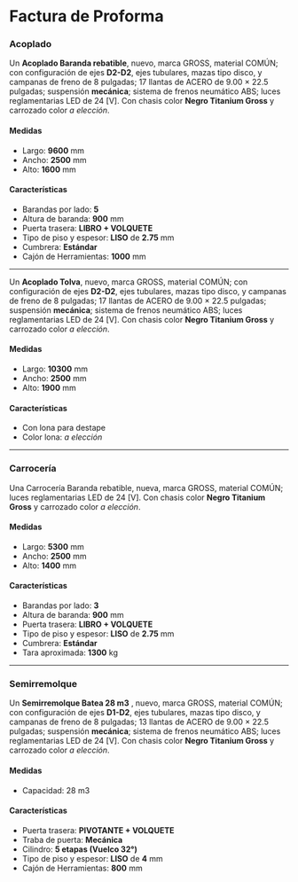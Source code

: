 
# Factura de Proforma
### Acoplado
Un **Acoplado Baranda rebatible**, nuevo, marca GROSS, material COMÚN; con configuración de ejes **D2-D2**, ejes tubulares, mazas tipo disco, y campanas de freno de 8 pulgadas; 17 llantas de ACERO de 9.00 × 22.5 pulgadas; suspensión **mecánica**;  sistema de frenos neumático ABS; luces reglamentarias LED de 24 [V].
Con chasis color **Negro Titanium Gross** y carrozado color *a elección*.
#### Medidas
- Largo: **9600** mm 
- Ancho: **2500** mm
- Alto: **1600** mm
#### Características
- Barandas por lado: **5**
- Altura de baranda: **900** mm
- Puerta trasera: **LIBRO + VOLQUETE**
- Tipo de piso y espesor: **LISO** de **2.75** mm
- Cumbrera: **Estándar**
- Cajón de Herramientas: **1000** mm
---
Un **Acoplado Tolva**, nuevo, marca GROSS, material COMÚN; con configuración de ejes **D2-D2**, ejes tubulares, mazas tipo disco, y campanas de freno de 8 pulgadas; 17 llantas de ACERO de 9.00 × 22.5 pulgadas; suspensión **mecánica**;  sistema de frenos neumático ABS; luces reglamentarias LED de 24 [V].
Con chasis color **Negro Titanium Gross** y carrozado color *a elección*.
#### Medidas
- Largo: **10300** mm 
- Ancho: **2500** mm
- Alto: **1900** mm
#### Características
- Con lona para destape
- Color lona: *a elección*
---
### Carrocería
Una Carrocería Baranda rebatible, nueva, marca GROSS, material COMÚN;  luces reglamentarias LED de 24 [V].
Con chasis color **Negro Titanium Gross** y carrozado color *a elección*.
#### Medidas
- Largo: **5300** mm 
- Ancho: **2500** mm
- Alto: **1400** mm
#### Características
- Barandas por lado: **3**
- Altura de baranda: **900** mm
- Puerta trasera: **LIBRO + VOLQUETE**
- Tipo de piso y espesor: **LISO** de **2.75** mm
- Cumbrera: **Estándar**
- Tara aproximada: **1300** kg
---
### Semirremolque
Un **Semirremolque Batea 28 m3** , nuevo, marca GROSS, material COMÚN; con configuración de ejes **D1-D2**, ejes tubulares, mazas tipo disco, y campanas de freno de 8 pulgadas; 13 llantas de ACERO de 9.00 × 22.5 pulgadas; suspensión **mecánica**;  sistema de frenos neumático ABS; luces reglamentarias LED de 24 [V].
Con chasis color **Negro Titanium Gross** y carrozado color *a elección*.
#### Medidas
- Capacidad: 28 m3
#### Características
- Puerta trasera: **PIVOTANTE + VOLQUETE**
- Traba de puerta: **Mecánica**
- Cilindro: **5 etapas (Vuelco 32°)**
- Tipo de piso y espesor: **LISO** de **4** mm
- Cajón de Herramientas: **800** mm
 